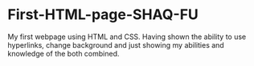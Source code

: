 # First-HTML-page-SHAQ-FU
My first webpage using HTML and CSS. Having shown the ability to use hyperlinks, change background and just showing my abilities and knowledge of the both combined.
